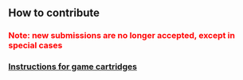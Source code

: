 <!--
SPDX-FileCopyrightText: 2017-2023 Joonas Javanainen <joonas.javanainen@gmail.com>

SPDX-License-Identifier: MIT
-->

## How to contribute

<h3 style="color: red">
  Note: new submissions are no longer accepted, except in special cases
</h3>

### [Instructions for game cartridges](/contribute/cartridges.html)
